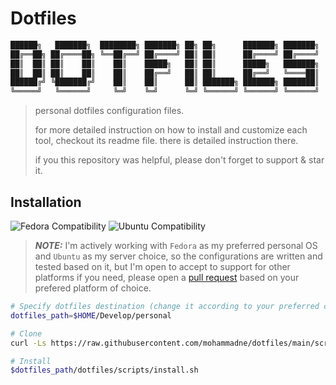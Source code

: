 # Dotfiles

```txt
██████╗   ███████╗  ████████╗ ███████╗ ██╗ ██╗      ███████╗ ███████╗
██╔══██╗ ██╔════██╗ ╚══██╔══╝ ██╔════╝ ██║ ██║      ██╔════╝ ██╔════╝
██║  ██║ ██║    ██║    ██║    █████╗   ██║ ██║      █████╗   ███████╗
██║  ██║ ██║    ██║    ██║    ██╔══╝   ██║ ██║      ██╔══╝   ╚════██║
██████╔╝ ╚███████╔╝    ██║    ██║      ██║ ███████╗ ███████╗ ███████║
╚═════╝   ╚══════╝     ╚═╝    ╚═╝      ╚═╝ ╚══════╝ ╚══════╝ ╚══════╝
```

> personal dotfiles configuration files.
>
> for more detailed instruction on how to install and customize each tool, checkout its readme file. there is detailed instruction there.
>
> if you this repository was helpful, please don't forget to support & star it.

## Installation

![Fedora Compatibility](https://img.shields.io/badge/works%20on-fedora-white?logo=fedora&style=for-the-badge)
![Ubuntu Compatibility](https://img.shields.io/badge/works%20on-ubuntu-white?logo=ubuntu&style=for-the-badge)

> **_NOTE:_** I'm actively working with `Fedora` as my preferred personal OS and `Ubuntu` as my server choice, so the configurations are written and tested based on it, but I'm open to accept to support for other platforms if you need, please open a [pull request](https://github.com/mohammadne/dotfiles/pulls) based on your prefered platform of choice.

``` bash
# Specify dotfiles destination (change it according to your preferred choice)
dotfiles_path=$HOME/Develop/personal

# Clone
curl -Ls https://raw.githubusercontent.com/mohammadne/dotfiles/main/scripts/clone.sh | bash -s $dotfiles_path

# Install
$dotfiles_path/dotfiles/scripts/install.sh
```
